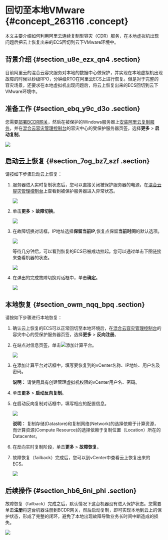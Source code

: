 # 回切至本地VMware {#concept_263116 .concept}

本文主要介绍如何利用阿里云连续复制型容灾（CDR）服务，在本地虚拟机出现问题后把云上恢复出来的ECS回切到云下VMware环境中。

## 背景介绍 {#section_u8e_ezx_qn4 .section}

目前阿里云的混合云容灾服务对本地的数据中心做保护，并实现在本地虚拟机出现故障的时候以秒级RPO，分钟级RTO在阿里云ECS上进行恢复。但是对于完整的容灾场景，还要求在本地虚拟机出现问题后，将云上恢复出来的ECS回切到云下VMware环境中。

## 准备工作 {#section_ebq_y9c_d3o .section}

您需要[部署BCDR网关](https://help.aliyun.com/document_detail/92482.html)，然后在被保护的Windows服务器上[安装阿里云复制服务](https://help.aliyun.com/document_detail/92483.html)，并在[混合云容灾管理控制台](https://hdr.console.aliyun.com)的容灾中心的受保护服务器页签，选择**更多** \> **启动复制**。

![](http://static-aliyun-doc.oss-cn-hangzhou.aliyuncs.com/assets/img/217442/156775200746862_zh-CN.png)

## 启动云上恢复 {#section_7og_bz7_szf .section}

请按如下步骤启动云上恢复：

1.  服务器进入实时复制状态后，您可以直接关闭被保护服务器的电源，在[混合云容灾管理控制台](https://hdr.console.aliyun.com)上查看到被保护服务器进入异常状态。

    ![](http://static-aliyun-doc.oss-cn-hangzhou.aliyuncs.com/assets/img/217442/156775200746867_zh-CN.png)

2.  单击**更多** \> **故障切换**。

    ![](http://static-aliyun-doc.oss-cn-hangzhou.aliyuncs.com/assets/img/217442/156775200746875_zh-CN.jpg)

3.  在故障切换对话框，IP地址选择**保留当前IP**,恢复点保留**当前时间**的默认选项。

    ![](http://static-aliyun-doc.oss-cn-hangzhou.aliyuncs.com/assets/img/217442/156775200846876_zh-CN.jpg)

    等待几分钟后，可以看到恢复的ECS已被成功拉起。您可以通过单击下图链接来查看机器的状态。

    ![](http://static-aliyun-doc.oss-cn-hangzhou.aliyuncs.com/assets/img/217442/156775200846881_zh-CN.png)

4.  在弹出的完成故障切换对话框中，单击**确定**。

    ![](http://static-aliyun-doc.oss-cn-hangzhou.aliyuncs.com/assets/img/217442/156775200846886_zh-CN.png)


## 本地恢复 {#section_owm_nqq_bpq .section}

请按如下步骤进行本地恢复：

1.  确认云上恢复的ECS可以正常回切至本地环境后，在[混合云容灾管理控制台](https://hdr.console.aliyun.com)的容灾中心的受保护服务器页签，选择**更多** \> **反向注册**。
2.  在站点对信息页签，单击![](http://static-aliyun-doc.oss-cn-hangzhou.aliyuncs.com/assets/img/217442/156775200846891_zh-CN.jpg)添加计算平台。

    ![](http://static-aliyun-doc.oss-cn-hangzhou.aliyuncs.com/assets/img/217442/156775200846904_zh-CN.jpg)

3.  在添加计算平台对话框中，填写要恢复到的vCenter名称、IP地址、用户名及密码。

    **说明：** 请使用具有创建管理虚拟机权限的vCenter用户名、密码。

4.  单击**更多** \> **启动反向复制**。
5.  在启动反向复制对话框中，填写相应的配置信息。

    ![](http://static-aliyun-doc.oss-cn-hangzhou.aliyuncs.com/assets/img/217442/156775200846905_zh-CN.png)

    **说明：** 复制存储\(Datastore\)和复制网络\(Network\)的选择依赖于计算资源，而计算资源\(Compute Resource\)的选择依赖于复制位置（Location）所在的Datacenter。

6.  在反向实时复制阶段，单击**更多** \> **故障恢复**。
7.  故障恢复（failback）完成后，您可以到vCenter中查看云上恢复出来的ECS。

    ![](http://static-aliyun-doc.oss-cn-hangzhou.aliyuncs.com/assets/img/217442/156775200846902_zh-CN.png)


## 后续操作 {#section_hb6_6ni_phi .section}

故障恢复（failback）完成之后，默认情况下这台机器没有进入保护状态。您需要单击**注册**将这台机器注册到BCDR网关，然后启动复制，即可实现本地到云上的保护状态，形成了完整的闭环，避免了本地出现故障导致业务长时间中断造成的损失。

![](http://static-aliyun-doc.oss-cn-hangzhou.aliyuncs.com/assets/img/217442/156775200946931_zh-CN.png)

